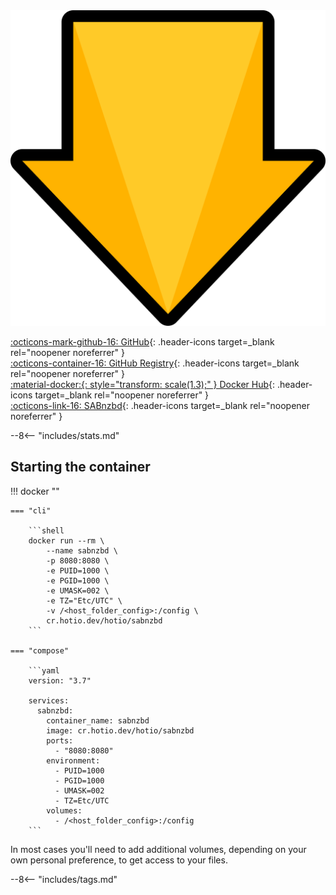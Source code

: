 <div class="image-logo"><img src="/img/image-logos/sabnzbd.svg" alt="logo"></div>

[:octicons-mark-github-16: GitHub](https://github.com/hotio/sabnzbd){: .header-icons target=_blank rel="noopener noreferrer" }  
[:octicons-container-16: GitHub Registry](https://github.com/orgs/hotio/packages/container/package/sabnzbd){: .header-icons target=_blank rel="noopener noreferrer" }  
[:material-docker:{: style="transform: scale(1.3);" } Docker Hub](https://hub.docker.com/r/hotio/sabnzbd){: .header-icons target=_blank rel="noopener noreferrer" }  
[:octicons-link-16: SABnzbd](https://github.com/sabnzbd/sabnzbd){: .header-icons target=_blank rel="noopener noreferrer" }  

--8<-- "includes/stats.md"

## Starting the container

!!! docker ""

    === "cli"

        ```shell
        docker run --rm \
            --name sabnzbd \
            -p 8080:8080 \
            -e PUID=1000 \
            -e PGID=1000 \
            -e UMASK=002 \
            -e TZ="Etc/UTC" \
            -v /<host_folder_config>:/config \
            cr.hotio.dev/hotio/sabnzbd
        ```

    === "compose"

        ```yaml
        version: "3.7"

        services:
          sabnzbd:
            container_name: sabnzbd
            image: cr.hotio.dev/hotio/sabnzbd
            ports:
              - "8080:8080"
            environment:
              - PUID=1000
              - PGID=1000
              - UMASK=002
              - TZ=Etc/UTC
            volumes:
              - /<host_folder_config>:/config
        ```

In most cases you'll need to add additional volumes, depending on your own personal preference, to get access to your files.

--8<-- "includes/tags.md"

